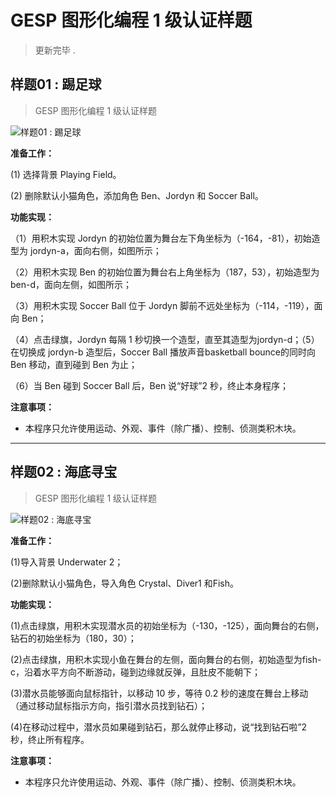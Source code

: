 
# GESP 图形化编程 1 级认证样题

> 更新完毕 .

## 样题01 : 踢足球

> GESP 图形化编程 1 级认证样题

![样题01 : 踢足球](https://cdn.jsdelivr.net/gh/jonaslgtm/gesp-scratch-doc/docs/_img/scratch-sample-1-01.jpg)

**准备工作：**

(1) 选择背景 Playing Field。

(2) 删除默认小猫角色，添加角色 Ben、Jordyn 和 Soccer Ball。

**功能实现：**

（1）用积木实现 Jordyn 的初始位置为舞台左下角坐标为（-164，-81），初始造型为 jordyn-a，面向右侧，如图所示；

（2）用积木实现 Ben 的初始位置为舞台右上角坐标为（187，53），初始造型为ben-d，面向左侧，如图所示；

（3）用积木实现 Soccer Ball 位于 Jordyn 脚前不远处坐标为（-114，-119），面向 Ben；

（4）点击绿旗，Jordyn 每隔 1 秒切换一个造型，直至其造型为jordyn-d；（5）在切换成 jordyn-b 造型后，Soccer Ball 播放声音basketball bounce的同时向 Ben 移动，直到碰到 Ben 为止；

（6）当 Ben 碰到 Soccer Ball 后，Ben 说“好球”2 秒，终止本身程序；

**注意事项：**

- 本程序只允许使用运动、外观、事件（除广播）、控制、侦测类积木块。

---

## 样题02 : 海底寻宝

> GESP 图形化编程 1 级认证样题

![样题02 : 海底寻宝](https://cdn.jsdelivr.net/gh/jonaslgtm/gesp-scratch-doc/docs/_img/scratch-sample-1-02.jpg)

**准备工作：**

(1)导入背景 Underwater 2；

(2)删除默认小猫角色，导入角色 Crystal、Diver1 和Fish。

**功能实现：**

(1)点击绿旗，用积木实现潜水员的初始坐标为（-130，-125），面向舞台的右侧，钻石的初始坐标为（180，30）；

(2)点击绿旗，用积木实现小鱼在舞台的左侧，面向舞台的右侧，初始造型为fish-c，沿着水平方向不断游动，碰到边缘就反弹，且肚皮不能朝下；

(3)潜水员能够面向鼠标指针，以移动 10 步，等待 0.2 秒的速度在舞台上移动（通过移动鼠标指示方向，指引潜水员找到钻石）；

(4)在移动过程中，潜水员如果碰到钻石，那么就停止移动，说“找到钻石啦”2 秒，终止所有程序。

**注意事项：**

- 本程序只允许使用运动、外观、事件（除广播）、控制、侦测类积木块。
